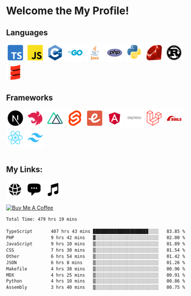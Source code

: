 # Welcome the My Profile!
## Languages
<div display="flex">
  <img width="50" src="https://raw.githubusercontent.com/wraith4081/wraith4081/main/img/typescript.png" alt="TypeScript" />
  <img width="50" src="https://raw.githubusercontent.com/wraith4081/wraith4081/main/img/javascript.png" alt="JavaScript" />
  <img width="50" src="https://raw.githubusercontent.com/wraith4081/wraith4081/main/img/cpp.png" alt="C++" />
  <img width="50" src="https://raw.githubusercontent.com/wraith4081/wraith4081/main/img/go.png" alt="GO" />
  <img width="50" src="https://raw.githubusercontent.com/wraith4081/wraith4081/main/img/java.png" alt="Java" />
  <img width="50" src="https://raw.githubusercontent.com/wraith4081/wraith4081/main/img/php.png" alt="PHP" />
  <img width="50" src="https://raw.githubusercontent.com/wraith4081/wraith4081/main/img/python.png" alt="Python" />
  <img width="50" src="https://raw.githubusercontent.com/wraith4081/wraith4081/main/img/ruby.png" alt="Ruby" />
  <img width="50" src="https://raw.githubusercontent.com/wraith4081/wraith4081/main/img/rust.png" alt="Rust" />
  <img width="50" src="https://raw.githubusercontent.com/wraith4081/wraith4081/main/img/scala.png" alt="Scala" />
</div>

## Frameworks
<div display="flex">
  <img width="50" src="https://raw.githubusercontent.com/wraith4081/wraith4081/main/img/next.png" alt="NextJS" />
  <img width="50" src="https://raw.githubusercontent.com/wraith4081/wraith4081/main/img/nest.png" alt="NestJS" />
  <img width="50" src="https://raw.githubusercontent.com/wraith4081/wraith4081/main/img/nuxt.png" alt="NuxtJS" />
  <img width="50" src="https://raw.githubusercontent.com/wraith4081/wraith4081/main/img/svelte.png" alt="Svelte" />
  <img width="50" src="https://raw.githubusercontent.com/wraith4081/wraith4081/main/img/ember.png" alt="Ember" />
  <img width="50" src="https://raw.githubusercontent.com/wraith4081/wraith4081/main/img/angular.png" alt="AngularJS" />
  <img width="50" src="https://raw.githubusercontent.com/wraith4081/wraith4081/main/img/express.png" alt="ExpressJS" />
  <img width="50" src="https://raw.githubusercontent.com/wraith4081/wraith4081/main/img/laravel.png" alt="Laravel" />
  <img width="50" src="https://raw.githubusercontent.com/wraith4081/wraith4081/main/img/rails.png" alt="Ruby on Rails" />
  <img width="50" src="https://raw.githubusercontent.com/wraith4081/wraith4081/main/img/react.png" alt="ReactJS" />
  <img width="50" src="https://raw.githubusercontent.com/wraith4081/wraith4081/main/img/tailwindcss.png" alt="TailwindCSS" />
</div>
<br>

## My Links:
[<img width="48" src="https://raw.githubusercontent.com/wraith4081/wraith4081/main/icons/globe.png" alt="Website" />](https://wraith.com.tr)
[<img width="48" src="https://raw.githubusercontent.com/wraith4081/wraith4081/main/icons/chat.png" alt="Discord" />](https://discord.com/users/523113284853825546)
[<img width="48" src="https://raw.githubusercontent.com/wraith4081/wraith4081/main/icons/music.png" alt="Spotify" />](https://open.spotify.com/user/31y5r7w2jlpzlitzde5ahyc7spgi)

 

<a href="https://www.buymeacoffee.com/wraithdeveloper" target="_blank"><img src="https://cdn.buymeacoffee.com/buttons/v2/default-yellow.png" alt="Buy Me A Coffee" style="height: 60px !important;width: 217px !important;" ></a>

<!--START_SECTION:waka-->

```txt
Total Time: 479 hrs 19 mins

TypeScript       407 hrs 43 mins █████████████████████░░░░   83.85 %
PHP              9 hrs 42 mins   ▓░░░░░░░░░░░░░░░░░░░░░░░░   02.00 %
JavaScript       9 hrs 10 mins   ▒░░░░░░░░░░░░░░░░░░░░░░░░   01.89 %
CSS              7 hrs 30 mins   ▒░░░░░░░░░░░░░░░░░░░░░░░░   01.54 %
Other            6 hrs 54 mins   ▒░░░░░░░░░░░░░░░░░░░░░░░░   01.42 %
JSON             6 hrs 8 mins    ▒░░░░░░░░░░░░░░░░░░░░░░░░   01.26 %
Makefile         4 hrs 38 mins   ▒░░░░░░░░░░░░░░░░░░░░░░░░   00.96 %
MDX              4 hrs 25 mins   ▒░░░░░░░░░░░░░░░░░░░░░░░░   00.91 %
Python           4 hrs 10 mins   ▒░░░░░░░░░░░░░░░░░░░░░░░░   00.86 %
Assembly         3 hrs 40 mins   ▒░░░░░░░░░░░░░░░░░░░░░░░░   00.75 %
```

<!--END_SECTION:waka-->

